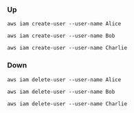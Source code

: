 ### Up

```
aws iam create-user --user-name Alice
```
```
aws iam create-user --user-name Bob
```
```
aws iam create-user --user-name Charlie
```

### Down

```
aws iam delete-user --user-name Alice
```
```
aws iam delete-user --user-name Bob
```
```
aws iam delete-user --user-name Charlie
```

